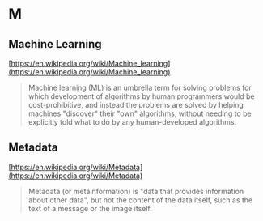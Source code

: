 # M

## Machine Learning

[https://en.wikipedia.org/wiki/Machine_learning](https://en.wikipedia.org/wiki/Machine_learning)

> Machine learning (ML) is an umbrella term for solving problems for which development of algorithms by human programmers would be cost-prohibitive, and instead the problems are solved by helping machines "discover" their "own" algorithms, without needing to be explicitly told what to do by any human-developed algorithms.

## Metadata

[https://en.wikipedia.org/wiki/Metadata](https://en.wikipedia.org/wiki/Metadata)

> Metadata (or metainformation) is "data that provides information about other data", but not the content of the data itself, such as the text of a message or the image itself.
